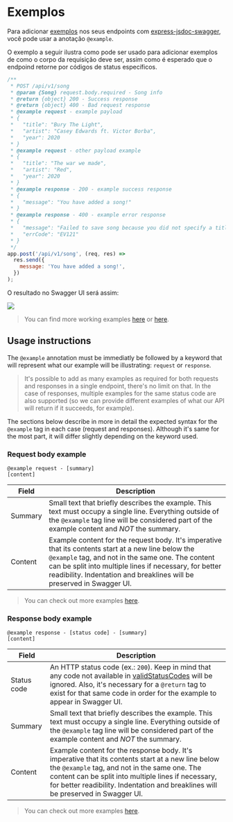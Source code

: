# Exemplos

Para adicionar [exemplos](https://swagger.io/docs/specification/adding-examples/) nos seus endpoints com [express-jsdoc-swagger](https://github.com/BRIKEV/express-jsdoc-swagger), você pode usar a anotação `@example`.

O exemplo a seguir ilustra como pode ser usado para adicionar exemplos de como o corpo da requisição deve ser, assim como é esperado que o endpoind retorne por códigos de status específicos.

```javascript
/**
 * POST /api/v1/song
 * @param {Song} request.body.required - Song info
 * @return {object} 200 - Success response
 * @return {object} 400 - Bad request response
 * @example request - example payload
 * {
 *   "title": "Bury The Light",
 *   "artist": "Casey Edwards ft. Victor Borba",
 *   "year": 2020
 * }
 * @example request - other payload example
 * {
 *   "title": "The war we made",
 *   "artist": "Red",
 *   "year": 2020
 * }
 * @example response - 200 - example success response
 * {
 *   "message": "You have added a song!"
 * }
 * @example response - 400 - example error response
 * {
 *   "message": "Failed to save song because you did not specify a title",
 *   "errCode": "EV121"
 * }
 */
app.post('/api/v1/song', (req, res) =>
  res.send({
    message: 'You have added a song!',
  })
);
```

O resultado no Swagger UI será assim:

<img src="./assets/examples.png"/>

> You can find more working examples [here](https://github.com/BRIKEV/express-jsdoc-swagger/blob/master/examples/requestBody/withExamples.js) or [here](https://github.com/BRIKEV/express-jsdoc-swagger/blob/master/examples/responses/withExamples.js).

## Usage instructions

The `@example` annotation must be immediatly be followed by a keyword that will represent what our example will be illustrating: `request` or `response`.

> It's possible to add as many examples as required for both requests and responses in a single endpoint, there's no limit on that. In the case of responses, multiple examples for the same status code are also supported (so we can provide different examples of what our API will return if it succeeds, for example).

The sections below describe in more in detail the expected syntax for the `@example` tag in each case (request and responses). Although it's same for the most part, it will differ slightly depending on the keyword used.

### Request body example

```
@example request - [summary]
[content]
```

| Field   | Description                                                                                                                                                                                                                                                                                   |
| ------- | --------------------------------------------------------------------------------------------------------------------------------------------------------------------------------------------------------------------------------------------------------------------------------------------- |
| Summary | Small text that briefly describes the example. This text must occupy a single line. Everything outside of the `@example` tag line will be considered part of the example content and _NOT_ the summary.                                                                                       |
| Content | Example content for the request body. It's imperative that its contents start at a new line below the `@example` tag, and not in the same one. The content can be split into multiple lines if necessary, for better readibility. Indentation and breaklines will be preserved in Swagger UI. |

> You can check out more examples [here](https://github.com/BRIKEV/express-jsdoc-swagger/blob/master/examples/requestBody/withExamples.js).

### Response body example

```
@example response - [status code] - [summary]
[content]
```

| Field       | Description                                                                                                                                                                                                                                                                                                                                |
| ----------- | ------------------------------------------------------------------------------------------------------------------------------------------------------------------------------------------------------------------------------------------------------------------------------------------------------------------------------------------ |
| Status code | An HTTP status code (ex.: `200`). Keep in mind that any code not available in [validStatusCodes](https://github.com/BRIKEV/express-jsdoc-swagger/blob/master/transforms/paths/validStatusCodes.js) will be ignored. Also, it's necessary for a `@return` tag to exist for that same code in order for the example to appear in Swagger UI. |
| Summary     | Small text that briefly describes the example. This text must occupy a single line. Everything outside of the `@example` tag line will be considered part of the example content and _NOT_ the summary.                                                                                                                                    |
| Content     | Example content for the response body. It's imperative that its contents start at a new line below the `@example` tag, and not in the same one. The content can be split into multiple lines if necessary, for better readibility. Indentation and breaklines will be preserved in Swagger UI.                                             |

> You can check out more examples [here](https://github.com/BRIKEV/express-jsdoc-swagger/blob/master/examples/responses/withExamples.js).
